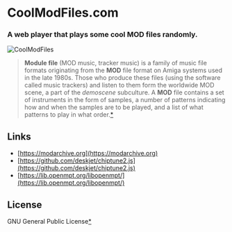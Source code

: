 # CoolModFiles.com

### A web player that plays some cool MOD files randomly.
![CoolModFiles](https://user-images.githubusercontent.com/24392180/86676327-2962d800-c003-11ea-8e8f-6ebceebd78fb.png)

> **Module file** (MOD music, tracker music) is a family of music file formats originating from the **MOD** file format on Amiga systems used in the late 1980s. Those who produce these files (using the software called music trackers) and listen to them form the worldwide MOD scene, a part of the _demoscene_ subculture. 
A **MOD** file contains a set of instruments in the form of samples, a number of patterns indicating how and when the samples are to be played, and a list of what patterns to play in what order.[*](https://en.wikipedia.org/wiki/Module_file)


## Links

* [https://modarchive.org](https://modarchive.org)
* [https://github.com/deskjet/chiptune2.js](https://github.com/deskjet/chiptune2.js)
* [https://lib.openmpt.org/libopenmpt/](https://lib.openmpt.org/libopenmpt/)

## License

GNU General Public License[*](https://www.gnu.org/licenses/gpl.txt)